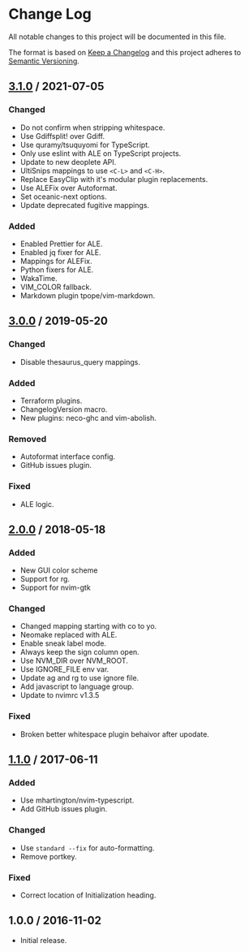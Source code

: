# Change Log

All notable changes to this project will be documented in this file.

The format is based on [Keep a Changelog](http://keepachangelog.com/)
and this project adheres to [Semantic Versioning](http://semver.org/).

## [3.1.0] / 2021-07-05

### Changed

- Do not confirm when stripping whitespace.
- Use Gdiffsplit! over Gdiff.
- Use quramy/tsuquyomi for TypeScript.
- Only use eslint with ALE on TypeScript projects.
- Update to new deoplete API.
- UltiSnips mappings to use `<C-L>` and `<C-H>`.
- Replace EasyClip with it's modular plugin replacements.
- Use ALEFix over Autoformat.
- Set oceanic-next options.
- Update deprecated fugitive mappings.

### Added

- Enabled Prettier for ALE.
- Enabled jq fixer for ALE.
- Mappings for ALEFix.
- Python fixers for ALE.
- WakaTime.
- VIM_COLOR fallback.
- Markdown plugin tpope/vim-markdown.

## [3.0.0] / 2019-05-20

### Changed

- Disable thesaurus_query mappings.

### Added

- Terraform plugins.
- ChangelogVersion macro.
- New plugins: neco-ghc and vim-abolish.

### Removed

- Autoformat interface config.
- GitHub issues plugin.

### Fixed

- ALE logic.

## [2.0.0] / 2018-05-18

### Added

- New GUI color scheme
- Support for rg.
- Support for nvim-gtk

### Changed

- Changed mapping starting with co to yo.
- Neomake replaced with ALE.
- Enable sneak label mode.
- Always keep the sign column open.
- Use NVM_DIR over NVM_ROOT.
- Use IGNORE_FILE env var.
- Update ag and rg to use ignore file.
- Add javascript to language group.
- Update to nvimrc v1.3.5

### Fixed

- Broken better whitespace plugin behaivor after upodate.

## [1.1.0] / 2017-06-11

### Added

- Use mhartington/nvim-typescript.
- Add GitHub issues plugin.

### Changed

- Use `standard --fix` for auto-formatting.
- Remove portkey.

### Fixed

- Correct location of Initialization heading.

## 1.0.0 / 2016-11-02

- Initial release.

[Unreleased]: https://github.com/rxrc/nvimrc/compare/v3.1.0...HEAD
[3.1.0]: https://github.com/rxrc/nvimrc/compare/v3.0.0...v3.1.0
[3.0.0]: https://github.com/rxrc/nvimrc/compare/v2.0.0...v3.0.0
[2.0.0]: https://github.com/rxrc/nvimrc/compare/v1.1.0...v2.0.0
[1.1.0]: https://github.com/rxrc/nvimrc/compare/v1.0.0...v1.1.0
